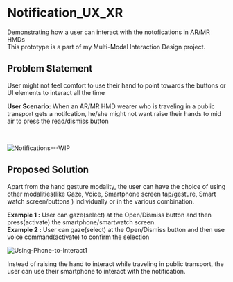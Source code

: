# Notification_UX_XR
Demonstrating how a user can interact with the notofications in AR/MR HMDs<br>
This prototype is a part of my Multi-Modal Interaction Design project.

<h2>Problem Statement</h2>
<p> User might not feel comfort to use their hand to point towards the buttons or UI elements to interact all the time</p>
<p> <strong>User Scenario:</strong> When an AR/MR HMD wearer who is traveling in a public transport gets a notifcation, he/she might not want raise their hands to mid air to press the read/dismiss button</p><br>

![Notifications---WIP](https://user-images.githubusercontent.com/65128826/232402078-2aa86f32-6ec2-4c43-b5cc-335237747bc0.gif)



<h2>Proposed Solution</h2>
<p> Apart from the hand gesture modality, the user can have the choice of using other modalities(like Gaze, Voice, Smartphone screen tap/gesture, Smart watch screen/buttons ) individually or in the various combination.</p>
<strong> Example 1 :</strong> User can gaze(select) at the Open/Dismiss button and then press(activate) the smartphone/smartwatch screen.<br>
<strong> Example 2 :</strong> User can gaze(select) at the Open/Dismiss button and then use voice command(activate) to confirm the selection <br>

![Using-Phone-to-Interact1](https://user-images.githubusercontent.com/65128826/232402112-7946ddbe-022b-4b33-8941-687069c73f57.gif)<br>
<p>
Instead of raising the hand to interact while traveling in public transport, the user can use their smartphone to interact with the notification.
</p>
